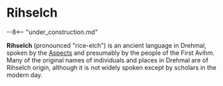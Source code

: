 # Rihselch

--8<-- "under_construction.md"

**Rihselch** (pronounced "rice-elch") is an ancient language in Drehmal, spoken by the [Aspects](/Lore/Higher_Beings/Aspects/) and presumably by the people of the First Avihm. Many of the original names of individuals and places in Drehmal are of Rihselch origin, although it is not widely spoken except by scholars in the modern day.